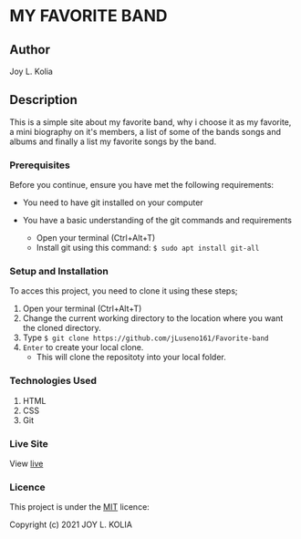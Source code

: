 # MY FAVORITE BAND

## Author
Joy L. Kolia

## Description
This is a simple site about my favorite band, why i choose it as my favorite, a mini biography on it's members, a list of some of the bands songs and albums and finally a list my favorite songs by the band.

### Prerequisites

Before you continue, ensure you have met the following requirements:

* You need to have git installed on your computer
* You have a basic understanding of the git commands and requirements
    
   -  Open your terminal (Ctrl+Alt+T)
   -  Install git using this command:
        `$ sudo apt install git-all`

### Setup and Installation
To acces this project, you need to clone it using these steps;
1. Open your terminal (Ctrl+Alt+T)
2. Change the current working directory to the location where you want the cloned directory.
3. Type `$ git clone https://github.com/jLuseno161/Favorite-band`
4. `Enter` to create your local clone.
    * This will clone the repositoty into your local folder.

### Technologies Used
1. HTML
2. CSS
3. Git

### Live Site
View [live](https://)

### Licence
This project is under the  [MIT](LICENSE) licence:<br>

Copyright (c) 2021 JOY L. KOLIA